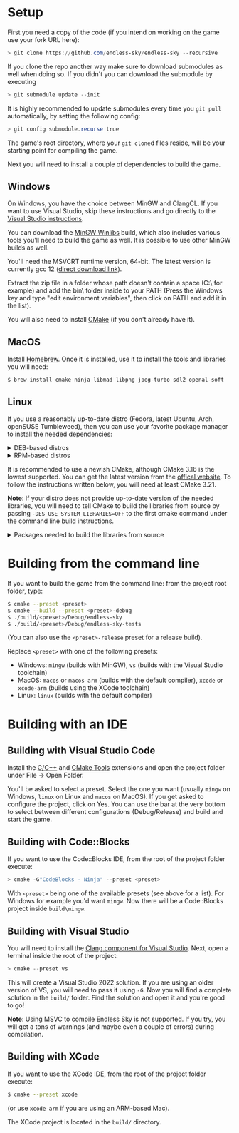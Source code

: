 # Setup

First you need a copy of the code (if you intend on working on the game use your fork URL here):

```powershell
> git clone https://github.com/endless-sky/endless-sky --recursive
```

If you clone the repo another way make sure to download submodules as well when doing so. If you didn't you can download the submodule by executing

```powershell
> git submodule update --init
```

It is highly recommended to update submodules every time you `git pull` automatically, by setting the following config:

```powershell
> git config submodule.recurse true
```

The game's root directory, where your `git clone`d files reside, will be your starting point for compiling the game.

Next you will need to install a couple of dependencies to build the game.

## Windows

On Windows, you have the choice between MinGW and ClangCL. If you want to use Visual Studio, skip these instructions and go directly to the [Visual Studio instructions](#building-with-visual-studio).

You can download the [MinGW Winlibs](https://winlibs.com/#download-release) build, which also includes various tools you'll need to build the game as well. It is possible to use other MinGW builds as well.

You'll need the MSVCRT runtime version, 64-bit. The latest version is currently gcc 12 ([direct download link](https://github.com/brechtsanders/winlibs_mingw/releases/download/12.1.0-14.0.4-10.0.0-msvcrt-r2/winlibs-x86_64-posix-seh-gcc-12.1.0-mingw-w64msvcrt-10.0.0-r2.zip)).

Extract the zip file in a folder whose path doesn't contain a space (C:\ for example) and add the bin\ folder inside to your PATH (Press the Windows key and type "edit environment variables", then click on PATH and add it in the list).

You will also need to install [CMake](https://cmake.org) (if you don't already have it).

## MacOS

Install [Homebrew](https://brew.sh). Once it is installed, use it to install the tools and libraries you will need:

```
$ brew install cmake ninja libmad libpng jpeg-turbo sdl2 openal-soft
```

## Linux

If you use a reasonably up-to-date distro (Fedora, latest Ubuntu, Arch, openSUSE Tumbleweed), then you can use your favorite package manager to install the needed dependencies:

<details>
<summary>DEB-based distros</summary>

```
g++ cmake ninja-build libsdl2-dev libpng-dev libjpeg-dev libgl1-mesa-dev libglew-dev libopenal-dev libmad0-dev uuid-dev
```

</details>

<details>
<summary>RPM-based distros</summary>

```
gcc-c++ cmake ninja-build SDL2-devel libpng-devel libjpeg-turbo-devel mesa-libGL-devel glew-devel openal-soft-devel libmad-devel libuuid-devel
```

</details>

It is recommended to use a newish CMake, although CMake 3.16 is the lowest supported. You can get the latest version from the [offical website](https://cmake.org/download/). To follow the instructions written below, you will need at least CMake 3.21.

**Note**: If your distro does not provide up-to-date version of the needed libraries, you will need to tell CMake to build the libraries from source by passing `-DES_USE_SYSTEM_LIBRARIES=OFF` to the first cmake command under the command line build instructions.

<details>
<summary>Packages needed to build the libraries from source</summary>

<details>
<summary>DEB-based distros</summary>

```
g++ cmake ninja-build pkg-config libgl1-mesa-dev libxmu-dev libxi-dev libglu1-mesa-dev tar zip unzip curl
```

</details>
<details>
<summary>RPM-based distros</summary>

```
gcc-c++ cmake ninja-build mesa-libGL-devel autoconf libtool libXext-devel mesa-libGLU-devel
```

</details>

</details>

# Building from the command line

If you want to build the game from the command line: from the project root folder, type:

```bash
$ cmake --preset <preset>
$ cmake --build --preset <preset>-debug
$ ./build/<preset>/Debug/endless-sky
$ ./build/<preset>/Debug/endless-sky-tests
```

(You can also use the `<preset>-release` preset for a release build).

Replace `<preset>` with one of the following presets:

- Windows: `mingw` (builds with MinGW), `vs` (builds with the Visual Studio toolchain)
- MacOS: `macos` or `macos-arm` (builds with the default compiler), `xcode` or `xcode-arm` (builds using the XCode toolchain)
- Linux: `linux` (builds with the default compiler)

# Building with an IDE

## Building with Visual Studio Code

Install the [C/C++](https://marketplace.visualstudio.com/items?itemName=ms-vscode.cpptools) and [CMake Tools](https://marketplace.visualstudio.com/items?itemName=ms-vscode.cmake-tools) extensions and open the project folder under File -> Open Folder.

You'll be asked to select a preset. Select the one you want (usually `mingw` on Windows, `linux` on Linux and `macos` on MacOS). If you get asked to configure the project, click on Yes. You can use the bar at the very bottom to select between different configurations (Debug/Release) and build and start the game.

## Building with Code::Blocks

If you want to use the Code::Blocks IDE, from the root of the project folder execute:

```powershell
> cmake -G"CodeBlocks - Ninja" --preset <preset>
```

With `<preset>` being one of the available presets (see above for a list). For Windows for example you'd want `mingw`. Now there will be a Code::Blocks project inside `build\mingw`.

## Building with Visual Studio

You will need to install the [Clang component for Visual Studio](https://docs.microsoft.com/en-us/cpp/build/clang-support-msbuild). Next, open a terminal inside the root of the project:

```powershell
> cmake --preset vs
```

This will create a Visual Studio 2022 solution. If you are using an older version of VS, you will need to pass it using `-G`. Now you will find a complete solution in the `build/` folder. Find the solution and open it and you're good to go!

**Note**: Using MSVC to compile Endless Sky is not supported. If you try, you will get a tons of warnings (and maybe even a couple of errors) during compilation.

## Building with XCode

If you want to use the XCode IDE, from the root of the project folder execute:

```bash
$ cmake --preset xcode
```

(or use `xcode-arm` if you are using an ARM-based Mac).

The XCode project is located in the `build/` directory.
